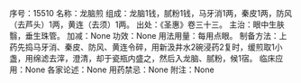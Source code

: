 序号：15510
名称：龙脑煎
组成：龙脑1钱，腻粉1钱，马牙消1两，秦皮1两，防风（去芦头）1两，黄连（去须）1两。
出处：《圣惠》卷三十三。
主治：眼中生肤翳，垂生珠管。
加减：None
功效：None
用法用量：每用点眼。
制备方法：上药先捣马牙消、秦皮、防风、黄连令碎，用新汲井水2碗浸药2复时，缓煎取1小盏，用绵滤去滓，澄清，却于瓷瓶内盛之，然后入龙脑、腻粉，候1宿。
临床应用：None
各家论述：None
用药禁忌：None
附注：None
